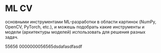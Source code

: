 ML CV
=====

основными инструментами ML-разработки в области картинок (NumPy, OpenCV, PyTorch, etc.), и можешь подобрать какие инструменты и модели (архитектуры моделей) использовать для решения разных задач.

55656
0000000056565dsdafasdfasdf